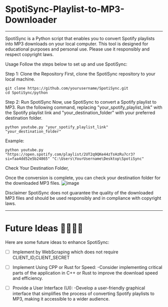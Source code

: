 # SpotiSync-Playlist-to-MP3-Downloader
-----

SpotiSync is a Python script that enables you to convert Spotify playlists into MP3 downloads on your local computer. This tool is designed for educational purposes and personal use. Please use it responsibly and respect copyright laws.

Usage
Follow the steps below to set up and use SpotiSync:

Step 1: Clone the Repository
First, clone the SpotiSync repository to your local machine.

```
git clone https://github.com/yourusername/SpotiSync.git
cd SpotiSync/python
```
Step 2: Run SpotiSync
Now, use SpotiSync to convert a Spotify playlist to MP3. Run the following command, replacing "your_spotify_playlist_link" with the Spotify playlist link and "your_destination_folder" with your preferred destination folder.

```
python youtube.py "your_spotify_playlist_link" "your_destination_folder"
```

Example:
```
python youtube.py "https://open.spotify.com/playlist/2UT2q9QKe44zTsHzRu7cr3?si=faa4dd52e5b24865" "C:\Users\YourUsername\Desktop\SpotiSync"
```

Check Your Destination Folder,

Once the conversion is complete, you can check your destination folder for the downloaded MP3 files.
![image](https://github.com/Adithya4720/SpotiSync-Playlist-to-MP3-Downloader/assets/116452077/cf8f026b-2fe3-43d8-8a35-49a4ae6c76a6)

Disclaimer
SpotiSync does not guarantee the quality of the downloaded MP3 files and should be used responsibly and in compliance with copyright laws.

------------
# Future Ideas 🚀🚀🚀🚀
Here are some future ideas to enhance SpotiSync:
- [ ] Implement by WebScraping which does not require CLIENT_ID,CLIENT_SECRET
- [ ] Implement Using CPP or Rust for Speed: 
       -Consider implementing critical parts of the application in C++ or Rust to improve the download speed and efficiency.

- [ ] Provide a User Interface (UI): 
       -Develop a user-friendly graphical interface that simplifies the process of converting Spotify playlists to MP3, making it accessible to a wider audience.
